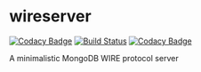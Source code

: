 # wireserver
[![Codacy Badge](https://api.codacy.com/project/badge/Grade/ffcd76afa43c4aa99798c14e7cad8a9e)](https://www.codacy.com/app/kronolynx/wireserver?utm_source=github.com&utm_medium=referral&utm_content=scalanerds/wireserver&utm_campaign=badger)
[![Build Status](https://travis-ci.org/scalanerds/wireserver.svg?branch=master)](https://travis-ci.org/scalanerds/wireserver)
[![Codacy Badge](https://api.codacy.com/project/badge/Grade/ffcd76afa43c4aa99798c14e7cad8a9e)](https://www.codacy.com/app/kronolynx/wireserver?utm_source=github.com&amp;utm_medium=referral&amp;utm_content=scalanerds/wireserver&amp;utm_campaign=Badge_Grade)

A minimalistic MongoDB WIRE protocol server
